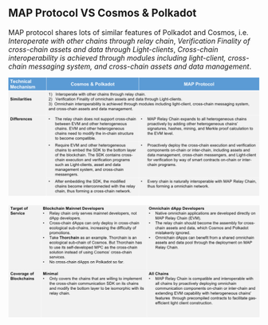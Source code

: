 ## MAP Protocol VS Cosmos & Polkadot

MAP protocol shares lots of similar features of Polkadot and Cosmos, i.e. *Interoperate with other chains through relay chain*, *Verification Finality of cross-chain assets and data through Light-clients*, *Cross-chain interoperability is achieved through modules including light-client, cross-chain messaging system, and cross-chain assets and data management*.

![](cosmospolkadot_1.png)

![](cosmospolkadot_2.png)
